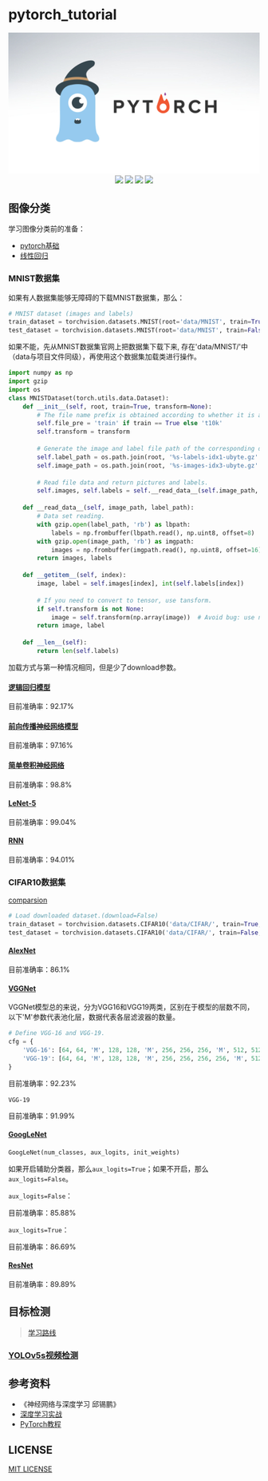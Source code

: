 # pytorch_tutorial

<div align="center">
    <img src="./asserts/logo.jpg">
</div>

<div align="center">
    <img src="https://img.shields.io/badge/Editor-Jupyter-informational?style=flat&logo=jupyter&logoColor=white&color=2bbc8a">
    <img src="https://img.shields.io/badge/Framework-PyTorch-informational?style=flat&logo=pytorch&logoColor=white&color=2bbc8a">
    <img src="https://img.shields.io/badge/Code-Python-informational?style=flat&logo=python&logoColor=white&color=2bbc8a">
    <img src="https://img.shields.io/badge/Framework-YOLO-informational?style=flat&logo=yolo&logoColor=white&color=2bbc8a">
</div>

## 图像分类

学习图像分类前的准备：

* [pytorch基础](./image_classification/pytorch_basics.ipynb)
* [线性回归](./image_classification/linear_regression.ipynb)

### MNIST数据集

如果有人数据集能够无障碍的下载MNIST数据集，那么：

```python
# MNIST dataset (images and labels)
train_dataset = torchvision.datasets.MNIST(root='data/MNIST', train=True, transform=torchvision.transforms.ToTensor(), download=True)
test_dataset = torchvision.datasets.MNIST(root='data/MNIST', train=False, transform=torchvision.transfroms.ToTensor(), download=True)
```

如果不能，先从MNIST数据集官网上把数据集下载下来, 存在'data/MNIST/'中（data与项目文件同级），再使用这个数据集加载类进行操作。

```python
import numpy as np
import gzip
import os
class MNISTDataset(torch.utils.data.Dataset):
    def __init__(self, root, train=True, transform=None):
        # The file name prefix is obtained according to whether it is a training set or not.
        self.file_pre = 'train' if train == True else 't10k'
        self.transform = transform

        # Generate the image and label file path of the corresponding dataset.
        self.label_path = os.path.join(root, '%s-labels-idx1-ubyte.gz' % self.file_pre)
        self.image_path = os.path.join(root, '%s-images-idx3-ubyte.gz' % self.file_pre)

        # Read file data and return pictures and labels.
        self.images, self.labels = self.__read_data__(self.image_path, self.label_path)

    def __read_data__(self, image_path, label_path):
        # Data set reading.
        with gzip.open(label_path, 'rb') as lbpath:
            labels = np.frombuffer(lbpath.read(), np.uint8, offset=8)
        with gzip.open(image_path, 'rb') as imgpath:
            images = np.frombuffer(imgpath.read(), np.uint8, offset=16).reshape(len(labels), 28, 28)
        return images, labels

    def __getitem__(self, index):
        image, label = self.images[index], int(self.labels[index])

        # If you need to convert to tensor, use tansform.
        if self.transform is not None:
            image = self.transform(np.array(image))  # Avoid bug: use np.array
        return image, label

    def __len__(self):
        return len(self.labels)
```

加载方式与第一种情况相同，但是少了download参数。

#### [逻辑回归模型](./image_classification/logistic_regression.ipynb)

目前准确率：92.17%

#### [前向传播神经网络模型](./image_classification/feedforward_neural_network.ipynb)

目前准确率：97.16%

#### [简单卷积神经网络](./image_classification/convolutional_neural_network.ipynb)

目前准确率：98.8%

#### [LeNet-5](./image_classification/lenet-5.ipynb)

目前准确率：99.04%

#### [RNN](./image_classification/recurrent_neural_network.ipynb)

目前准确率：94.01%

### CIFAR10数据集

[comparsion](./image_classification/comparison.ipynb)

```python
# Load downloaded dataset.(download=False)
train_dataset = torchvision.datasets.CIFAR10('data/CIFAR/', train=True, download=True, transform=transform_train)
test_dataset = torchvision.datasets.CIFAR10('data/CIFAR/', train=False, download=True, transform=transform_test)
```

#### [AlexNet](./image_classification/alexnet.ipynb)

目前准确率：86.1%

#### [VGGNet](./image_classification/vggnet.ipynb)

VGGNet模型总的来说，分为VGG16和VGG19两类，区别在于模型的层数不同，以下'M'参数代表池化层，数据代表各层滤波器的数量。

```python
# Define VGG-16 and VGG-19.
cfg = {
    'VGG-16': [64, 64, 'M', 128, 128, 'M', 256, 256, 256, 'M', 512, 512, 512, 'M', 512, 512, 512, 'M'], 
    'VGG-19': [64, 64, 'M', 128, 128, 'M', 256, 256, 256, 256, 'M', 512, 512, 512, 512, 'M', 512, 512, 512, 512,'M']
}
```

目前准确率：92.23%

`VGG-19`

目前准确率：91.99%

#### [GoogLeNet](./image_classification/googlenet.ipynb)

```python
GoogLeNet(num_classes, aux_logits, init_weights)
```

如果开启辅助分类器，那么`aux_logits=True`；如果不开启，那么`aux_logits=False`。

`aux_logits=False`：

目前准确率：85.88%

`aux_logits=True`：

目前准确率：86.69%

#### [ResNet](./image_classification/resnet.ipynb)

目前准确率：89.89%

## 目标检测

> [学习路线](https://blog.csdn.net/han_hhh/article/details/105906058)

### [YOLOv5s视频检测](./object_detection/video_detection.ipynb)

## 参考资料

* 《神经网络与深度学习 邱锡鹏》
* [深度学习实战](https://github.com/Jack-Cherish/Deep-Learning)
* [PyTorch教程](https://www.w3cschool.cn/pytorch/)

## LICENSE
[MIT LICENSE](./LICENSE)